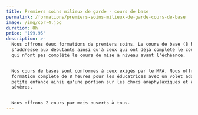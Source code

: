 ```yaml
---
title: Premiers soins milieux de garde - cours de base
permalink: /formations/premiers-soins-milieux-de-garde-cours-de-base
image: /img/cpr-4.jpg
duration: 8h
price: '199.95'
description: >-
  Nous offrons deux formations de premiers soins. Le cours de base (8 heures)
  s'addresse aux débutants ainsi qu'à ceux qui ont déjà complété le cours mais
  qui n'ont pas complété le cours de mise à niveau avant l'échéance.


  Nos cours de bases sont conformes à ceux exigés par le MFA. Nous offrons la
  formation complète de 8 heures pour les éducatrices avec un volet adapté à la
  petite enfance ainsi qu'une portion sur les chocs anaphylaxiques et allergies
  sévères.


  Nous offrons 2 cours par mois ouverts à tous.
---
```


